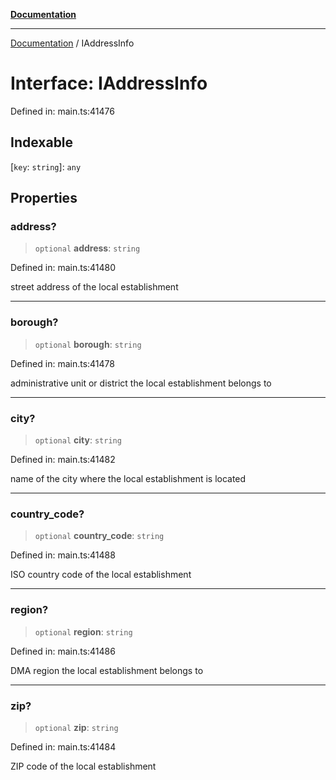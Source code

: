 [**Documentation**](../README.md)

***

[Documentation](../README.md) / IAddressInfo

# Interface: IAddressInfo

Defined in: main.ts:41476

## Indexable

\[`key`: `string`\]: `any`

## Properties

### address?

> `optional` **address**: `string`

Defined in: main.ts:41480

street address of the local establishment

***

### borough?

> `optional` **borough**: `string`

Defined in: main.ts:41478

administrative unit or district the local establishment belongs to

***

### city?

> `optional` **city**: `string`

Defined in: main.ts:41482

name of the city where the local establishment is located

***

### country\_code?

> `optional` **country\_code**: `string`

Defined in: main.ts:41488

ISO country code of the local establishment

***

### region?

> `optional` **region**: `string`

Defined in: main.ts:41486

DMA region the local establishment belongs to

***

### zip?

> `optional` **zip**: `string`

Defined in: main.ts:41484

ZIP code of the local establishment
